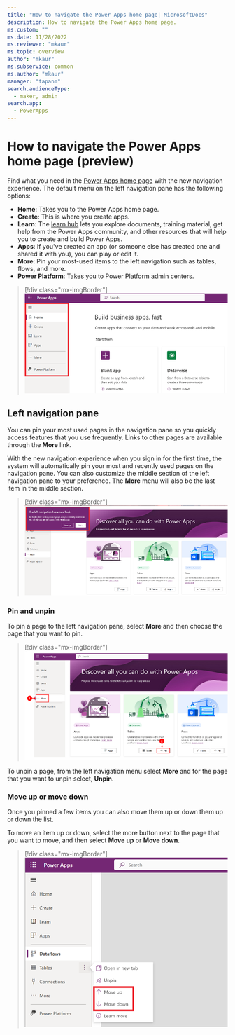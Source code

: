 ```yaml
---
title: "How to navigate the Power Apps home page| MicrosoftDocs"
description: How to navigate the Power Apps home page. 
ms.custom: ""
ms.date: 11/28/2022
ms.reviewer: "mkaur"
ms.topic: overview
author: "mkaur"
ms.subservice: common
ms.author: "mkaur"
manager: "tapanm"
search.audienceType: 
  - maker, admin
search.app: 
  - PowerApps
---
```



# How to navigate the Power Apps home page (preview)

Find what you need in the [Power Apps home page](https://make.powerapps.com) with the new navigation experience. The default menu on the left navigation pane has the following options:

- **Home**: Takes you to the Power Apps home page.
- **Create**: This is where you create apps.
- **Learn**: The [learn hub](../common/learn-hub.md) lets you explore documents, training material, get help from the Power Apps community, and other resources that will help you to create and build Power Apps.
- **Apps**: If you've created an app (or someone else has created one and shared it with you), you can play or edit it.
- **More**: Pin your most-used items to the left navigation such as tables, flows, and more.
- **Power Platform**: Takes you to Power Platform admin centers.

> [!div class="mx-imgBorder"]
> ![Power Apps left navigation pane.](media/navigation/default-nav-1.png "Power Apps left navigation pane")

## Left navigation pane

You can pin your most used pages in the navigation pane so you quickly access features that you use frequently. Links to other pages are available through the **More** link.

With the new navigation experience when you sign in for the first time, the system will automatically pin your most and recently used pages on the navigation pane. You can also customize the middle section of the left navigation pane to your preference. The **More** menu will also be the last item in the middle section.  

> [!div class="mx-imgBorder"]
> ![First time sign in dialog box.](media/navigation/left-nav-dialog-2.png "First time signing in")

### Pin and unpin

To pin a page to the left navigation pane, select **More** and then choose the page that you want to pin.

> [!div class="mx-imgBorder"]
> ![Pin an item.](media/navigation/pin-3.png "Pin an item")


To unpin a page, from the left navigation menu select **More** and for the page that you want to unpin select, **Unpin**.

### Move up or move down

Once you pinned a few items you can also move them up or down them up or down the list.

To move an item up or down, select the more button next to the page that you want to move, and then select **Move up** or **Move down**.

> [!div class="mx-imgBorder"] 
> ![Move up or down.](media/navigation/move-up-down-4.png "Move up or down")




